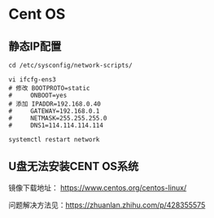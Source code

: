 # Cent OS

## 静态IP配置

```shell
cd /etc/sysconfig/network-scripts/

vi ifcfg-ens3
# 修改 BOOTPROTO=static
#     ONBOOT=yes
# 添加 IPADDR=192.168.0.40
#     GATEWAY=192.168.0.1
#     NETMASK=255.255.255.0
#     DNS1=114.114.114.114

systemctl restart network
```

## U盘无法安装CENT OS系统

镜像下载地址： https://www.centos.org/centos-linux/

问题解决方法见：https://zhuanlan.zhihu.com/p/428355575